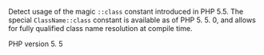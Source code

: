 Detect usage of the magic `::class` constant introduced in PHP 5.5.
The special `ClassName::class` constant is available as of PHP 5. 5. 0, and allows
for fully qualified class name resolution at compile time. 

PHP version 5. 5
